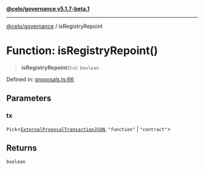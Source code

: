 [**@celo/governance v5.1.7-beta.1**](../README.md)

***

[@celo/governance](../README.md) / isRegistryRepoint

# Function: isRegistryRepoint()

> **isRegistryRepoint**(`tx`): `boolean`

Defined in: [proposals.ts:66](https://github.com/celo-org/developer-tooling/blob/master/packages/sdk/governance/src/proposals.ts#L66)

## Parameters

### tx

`Pick`\<[`ExternalProposalTransactionJSON`](../type-aliases/ExternalProposalTransactionJSON.md), `"function"` \| `"contract"`\>

## Returns

`boolean`
